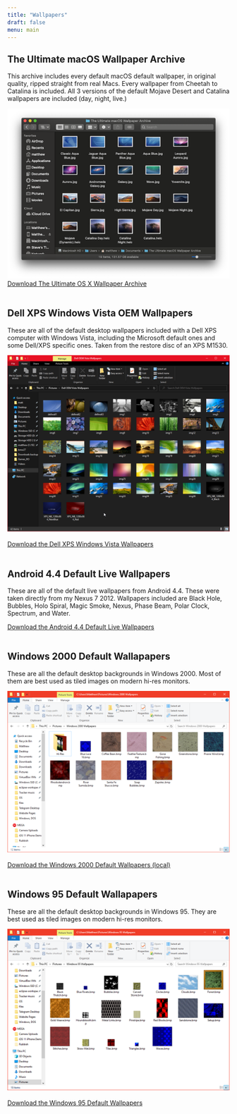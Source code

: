 ```yaml
---
title: "Wallpapers"
draft: false
menu: main
---
```


<h2>The Ultimate macOS Wallpaper Archive</h2>
<p>This archive includes every default macOS default wallpaper, in original quality, ripped straight from real Macs. Every wallpaper from Cheetah to Catalina is included. All 3 versions of the default Mojave Desert and Catalina wallpapers are included (day, night, live.)</p>
<img src="images/wallpaperarchive.png">
<br>
<a href="/content/pages/files/The Ultimate macOS Wallpaper Archive.zip" class="btn btn-primary btn-outline">Download The Ultimate OS X Wallpaper Archive</a>
<br>
<br>
<h2>Dell XPS Windows Vista OEM Wallpapers</h2>
<p>These are all of the default desktop wallpapers included with a Dell XPS computer with Windows Vista, including the Microsoft default ones and some Dell/XPS specific ones. Taken from the restore disc of an XPS M1530.</p>
<img src="images/XPSWallpapersThumb.png">
<br>
<br>
<a href="files/Dell OEM Vista Wallpapers.zip" class="btn btn-primary btn-outline">Download the Dell XPS Windows Vista Wallpapers</a>
<br>
<br>
<h2>Android 4.4 Default Live Wallpapers</h2>
<p>These are all of the default live wallpapers from Android 4.4. These were taken directly from my Nexus 7 2012. Wallpapers included are Black Hole, Bubbles, Holo Spiral, Magic Smoke, Nexus, Phase Beam, Polar Clock, Spectrum, and Water. </p>
<a href="files/Android 4.4 Live Wallpapers.zip" class="btn btn-primary btn-outline">Download the Android 4.4 Default Live Wallpapers</a>
<br>
<br>
<h2>Windows 2000 Default Wallapapers</h2>
<p>These are all the default desktop backgrounds in Windows 2000. Most of them are best used as tiled images on modern hi-res monitors. </p>
<img src="images/2KWallpapersThumb.png">
<br>
<br>
<a href="files/Windows 2000 Wallpapers.zip" class="btn btn-primary btn-outline">Download the Windows 2000 Default Wallpapers (local)</a>
<br>
<br>
<h2>Windows 95 Default Wallapapers</h2>
<p>These are all the default desktop backgrounds in Windows 95. They are best used as tiled images on modern hi-res monitors. </p>
<img src="images/95WallpapersThumb.png">
<br>
<br>
<a href="files/Windows 95 Wallpapers.zip" class="btn btn-primary btn-outline">Download the Windows 95 Default Wallpapers</a>